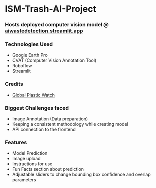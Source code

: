 # ISM-Trash-AI-Project

### Hosts deployed computer vision model @ [aiwastedetection.streamlit.app](https://aiwastedetection.streamlit.app/)
### Technologies Used
- Google Earth Pro
- CVAT (Computer Vision Annotation Tool)
- Roboflow
- Streamlit

### Credits
- [Global Plastic Watch](https://globalplasticwatch.org/)

### Biggest Challenges faced
- Image Annotation (Data preparation)
- Keeping a consistent methodology while creating model
- API connection to the frontend

### Features
- Model Prediction
- Image upload
- Instructions for use
- Fun Facts section about prediction
- Adjustable sliders to change bounding box confidence and overlap parameters

